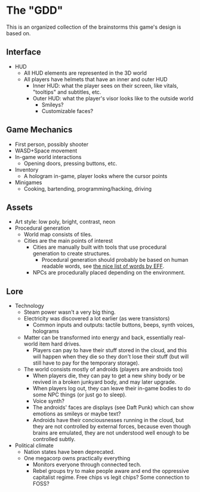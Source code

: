 The "GDD"
=========
This is an organized collection of the brainstorms this game's design is based on.

Interface
---------
- HUD
  - All HUD elements are represented in the 3D world
  - All players have helmets that have an inner and outer HUD
    - Inner HUD: what the player sees on their screen, like vitals, "tooltips" and subtitles, etc.
    - Outer HUD: what the player's visor looks like to the outside world
      - Smileys?
      - Customizable faces?

Game Mechanics
--------------
- First person, possibly shooter
- WASD+Space movement
- In-game world interactions
  - Opening doors, pressing buttons, etc.
- Inventory
  - A hologram in-game, player looks where the cursor points
- Minigames
  - Cooking, bartending, programming/hacking, driving

Assets
------
- Art style: low poly, bright, contrast, neon
- Procedural generation
  - World map consists of tiles.
  - Cities are the main points of interest
    - Cities are manually built with tools that use procedural generation to create structures.
      - Procedural generation should probably be based on human readable words, see [the nice list of words by EFF](https://www.eff.org/files/2016/07/18/eff_large_wordlist.txt).
    - NPCs are procedurally placed depending on the environment.

Lore
----
- Technology
  - Steam power wasn't a very big thing.
  - Electricity was discovered a lot earlier (as were transistors)
    - Common inputs and outputs: tactile buttons, beeps, synth voices, holograms
  - Matter can be transformed into energy and back, essentially real-world item hard drives.
    - Players can pay to have their stuff stored in the cloud, and this will happen when they die so they don't lose their stuff (but will still have to pay for the temporary storage).
  - The world consists mostly of androids (players are androids too)
    - When players die, they can pay to get a new shiny body or be revived in a broken junkyard body, and may later upgrade.
    - When players log out, they can leave their in-game bodies to do some NPC things (or just go to sleep).
    - Voice synth?
    - The androids' faces are displays (see Daft Punk) which can show emotions as smileys or maybe text?
    - Androids have their conciousnesses running in the cloud, but they are not controlled by external forces, because even though brains are emulated, they are not understood well enough to be controlled subtly.
- Political climate
  - Nation states have been deprecated.
  - One megacorp owns practically everything
    - Monitors everyone through connected tech.
    - Rebel groups try to make people aware and end the oppressive capitalist regime. Free chips vs legit chips? Some connection to FOSS?
